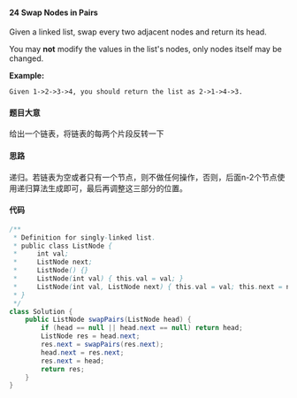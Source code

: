 #### 24 Swap Nodes in Pairs

Given a linked list, swap every two adjacent nodes and return its head.

You may **not** modify the values in the list's nodes, only nodes itself may be changed.

 

**Example:**

```
Given 1->2->3->4, you should return the list as 2->1->4->3.
```

#### 题目大意

给出一个链表，将链表的每两个片段反转一下

#### 思路

递归。若链表为空或者只有一个节点，则不做任何操作，否则，后面n-2个节点使用递归算法生成即可，最后再调整这三部分的位置。

#### 代码

```java
/**
 * Definition for singly-linked list.
 * public class ListNode {
 *     int val;
 *     ListNode next;
 *     ListNode() {}
 *     ListNode(int val) { this.val = val; }
 *     ListNode(int val, ListNode next) { this.val = val; this.next = next; }
 * }
 */
class Solution {
    public ListNode swapPairs(ListNode head) {
        if (head == null || head.next == null) return head;
        ListNode res = head.next;
        res.next = swapPairs(res.next);
        head.next = res.next;
        res.next = head;
        return res;
    }
}
```

